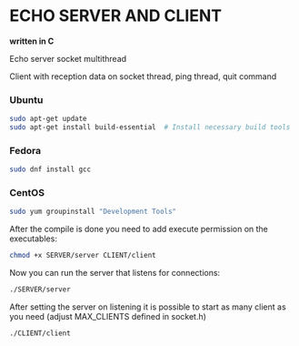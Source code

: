 # ECHO SERVER AND CLIENT

**written in C**

Echo server socket multithread

Client with reception data on socket thread, ping thread, quit command

### Ubuntu

```bash
sudo apt-get update
sudo apt-get install build-essential  # Install necessary build tools
```

### Fedora

```bash
sudo dnf install gcc
```

### CentOS

```bash
sudo yum groupinstall "Development Tools"
```

After the compile is done you need to add execute permission on the executables:
```bash
chmod +x SERVER/server CLIENT/client
```

Now you can run the server that listens for connections:
```bash
./SERVER/server
```

After setting the server on listening it is possible to start as many client as you need (adjust MAX_CLIENTS defined in socket.h)
```bash
./CLIENT/client
```